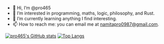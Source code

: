 - 👋 Hi, I’m @pro465
- 👀 I’m interested in programming, maths, logic, philosophy, and Rust.
- 🌱 I’m currently learning anything I find interesting.
- 📫 How to reach me: you can email me at namitapro0987@gmail.com.

[![pro465's GitHub stats](https://github-readme-stats.vercel.app/api?username=pro465)](https://github.com/anuraghazra/github-readme-stats)
[![Top Langs](https://github-readme-stats.vercel.app/api/top-langs/?username=pro465)](https://github.com/anuraghazra/github-readme-stats)
<!---
Pro465/Pro465 is a ✨ special ✨ repository because its `README.md` (this file) appears on your GitHub profile.
You can click the Preview link to take a look at your changes.
--->
